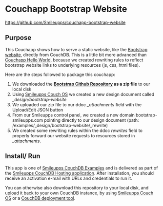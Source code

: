 # Couchapp Bootstrap Website
https://github.com/Smileupps/couchapp-bootstrap-website

## Purpose 

This Couchapp shows how to serve a static website, like the [Bootstrap website](http://getbootstrap.com), directly from CouchDB. This is a little bit more advanced than [Couchapp Hello World](https://github.com/Smileupps/couchapp-hello-world), because we created rewriting rules to reflect bootstrap website links to underlying resources (js, css, html files).

Here are the steps followed to package this couchapp:
1. We downloaded the **[Bootstrap Github Repository](https://github.com/twbs/bootstrap) as a zip file** to our local disk 
2. Using [Smileupps Couch OS](https://github.com/Smileupps/couchos) we created a new design document called *_design/bootstrap-website*
3. We uploaded our zip file to our ddoc *_attachments* field with the Upload/Edit JSON button
3. From our Smileupps control panel, we created a new domain bootstrap-smileupps.com pointing directly to our design document (path: /examples/_design/bootstrap-website/_rewrite) 
4. We created some rewriting rules within the ddoc *rewrites* field to properly forward our website requests to resources stored in *_attachments*.

## Install/ Run

This app is one of [Smileupps CouchDB Examples](https://www.smileupps.com/wiki) and is delivered as part of the [Smileupps CouchDB Hosting application](https://www.smileupps.com/store/apps/couchdb). After installation, you should receive an activation e-mail with URLs and credentials to run it.

You can otherwise also download this repository to your local disk, and upload it back to your own CouchDB instance, by using [Smileupps Couch OS](https://github.com/Smileupps/couchos) or a [CouchDB deployment tool](https://www.smileupps.com/wiki).
